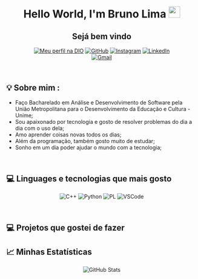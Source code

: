 <div align="center">
  <h1 align="center">Hello World, I'm Bruno Lima <img src="https://media.giphy.com/media/hvRJCLFzcasrR4ia7z/giphy.gif" width="30px" /></h1>
  <h2>Sejá bem vindo</h2>

  [![Meu perfil na DIO](https://img.shields.io/badge/Meu_perfil_na_DIO-purple?style=for-the-badge&link=https%3A%2F%2F)](https://web.dio.me/users/bruno413890?tab=achievements)
  [![GitHub](https://img.shields.io/badge/GitHub-100000?style=for-the-badge&logo=github&logoColor=white)](https://github.com/hg413)
  [![Instagram](https://img.shields.io/badge/Instagram-red?style=for-the-badge&logo=instagram&logoColor=white)](https://www.instagram.com/lima_bruno03/)
  [![LinkedIn](https://img.shields.io/badge/LinkedIn-0077B5?style=for-the-badge&logo=linkedin&logoColor=white)](https://www.linkedin.com/in/bruno-lima-41743b212/)  
  [![Gmail](https://img.shields.io/badge/Gmail-333333?style=for-the-badge&logo=gmail&logoColor=red)](mailto:bruno413890@gmail.com)

</div>
<br />

## 💡 Sobre mim :
- Faço Bacharelado em Análise e Desenvolvimento de Software pela União Metropolitana para o Desenvolvimento da Educação e Cultura - Unime;
- Sou apaixonado por tecnologia e gosto de resolver problemas do dia a dia com o uso dela;
- Amo aprender coisas novas todos os dias;
- Além da programação, também gosto muito de estudar;
- Sonho em um dia poder ajudar o mundo com a tecnologia;
 <br />

 ## 💻 Linguages e tecnologias que mais gosto

<div align="center">
  
  ![C++](https://img.shields.io/badge/C%2B%2B-00599C?style=for-the-badge&logo=c%2B%2B&logoColor=white)
  ![Python](https://img.shields.io/badge/python-3670A0?style=for-the-badge&logo=python&logoColor=ffdd54) 
![PL](https://img.shields.io/badge/PL%2FSQL-FFFFFF?style=for-the-badge&logo=oracle&logoColor=FF0000&labelColor=FFFFFF&color=FF0000)
  ![VSCode](https://img.shields.io/badge/VS_Code-000?style=for-the-badge&logo=visualstudiocode&logoColor=blue) 
</div>
<br />

## 💻 Projetos que gostei de fazer


## 📈 Minhas Estatísticas
<div align="center">
  
  ![GitHub Stats](https://github-readme-stats.vercel.app/api?username=hg413&theme=transparent&bg_color=000&border_color=30A3DC&show_icons=true&icon_color=30A3DC&title_color=E94D5F&text_color=FFF)
</div>

